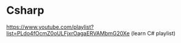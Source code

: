# Csharp

https://www.youtube.com/playlist?list=PLdo4fOcmZ0oULFjxrOagaERVAMbmG20Xe (learn C# playlist)
